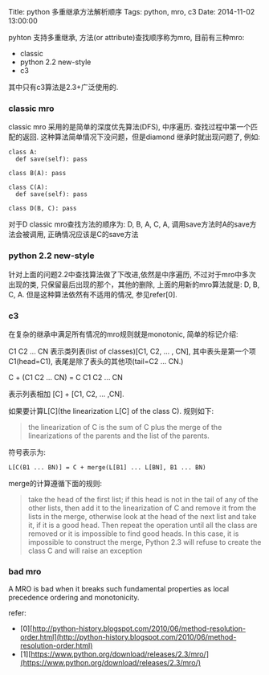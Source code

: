 Title: python 多重继承方法解析顺序
Tags: python, mro, c3
Date: 2014-11-02 13:00:00

pyhton 支持多重继承, 方法(or attribute)查找顺序称为mro, 目前有三种mro: 

- classic
- python 2.2 new-style
- c3

其中只有c3算法是2.3+广泛使用的.

### classic mro  
classic mro 采用的是简单的深度优先算法(DFS), 中序遍历. 查找过程中第一个匹配的返回. 这种算法简单情况下没问题，但是diamond 继承时就出现问题了, 例如:

    class A:
      def save(self): pass

    class B(A): pass

    class C(A):
      def save(self): pass

    class D(B, C): pass

对于D classic mro查找方法的顺序为: D, B, A, C, A, 调用save方法时A的save方法会被调用, 正确情况应该是C的save方法

### python 2.2 new-style  
针对上面的问题2.2中查找算法做了下改进,依然是中序遍历, 不过对于mro中多次出现的类, 只保留最后出现的那个，其他的删除,  上面的用新的mro算法就是: D, B, C, A. 但是这种算法依然有不适用的情况, 参见refer[0].

### c3  
在复杂的继承中满足所有情况的mro规则就是monotonic, 简单的标记介绍: 

C1 C2 ... CN
表示类列表(list of classes)[C1, C2, ... , CN], 其中表头是第一个项C1(head=C1), 表尾是除了表头的其他项(tail=C2 ... CN.)

C + (C1 C2 ... CN) = C C1 C2 ... CN

表示列表相加 [C] + [C1, C2, ... ,CN].

如果要计算L\[C\](the linearization L[C] of the class C). 规则如下:
>the linearization of C is the sum of C plus the merge of the linearizations of the parents and the list of the parents.

符号表示为:

    L[C(B1 ... BN)] = C + merge(L[B1] ... L[BN], B1 ... BN)

merge的计算遵循下面的规则:
>take the head of the first list; if this head is not in the tail of any of the other lists, then add it to the linearization of C and remove it from the lists in the merge, otherwise look at the head of the next list and take it, if it is a good head. Then repeat the operation until all the class are removed or it is impossible to find good heads. In this case, it is impossible to construct the merge, Python 2.3 will refuse to create the class C and will raise an exception

### bad mro  
A MRO is bad when it breaks such fundamental properties as local precedence ordering and monotonicity. 

refer:

- [0][http://python-history.blogspot.com/2010/06/method-resolution-order.html](http://python-history.blogspot.com/2010/06/method-resolution-order.html)
- [1][https://www.python.org/download/releases/2.3/mro/](https://www.python.org/download/releases/2.3/mro/)

